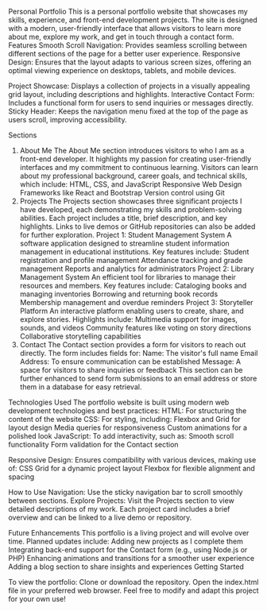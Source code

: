 














Personal Portfolio
This is a personal portfolio website that showcases my skills, experience, and front-end development projects. The site is designed with a modern, user-friendly interface that allows visitors to learn more about me, explore my work, and get in touch through a contact form.
Features
Smooth Scroll Navigation: Provides seamless scrolling between different sections of the page for a better user experience.
Responsive Design: Ensures that the layout adapts to various screen sizes, offering an optimal viewing experience on desktops, tablets, and mobile devices.

Project Showcase: Displays a collection of projects in a visually appealing grid layout, including descriptions and highlights.
Interactive Contact Form: Includes a functional form for users to send inquiries or messages directly.
Sticky Header: Keeps the navigation menu fixed at the top of the page as users scroll, improving accessibility.

Sections
1. About Me
The About Me section introduces visitors to who I am as a front-end developer. It highlights my passion for creating user-friendly interfaces and my commitment to continuous learning. Visitors can learn about my professional background, career goals, and technical skills, which include:
HTML, CSS, and JavaScript
Responsive Web Design
Frameworks like React and Bootstrap
Version control using Git
2. Projects
The Projects section showcases three significant projects I have developed, each demonstrating my skills and problem-solving abilities. Each project includes a title, brief description, and key highlights. Links to live demos or GitHub repositories can also be added for further exploration.
Project 1: Student Management System
A software application designed to streamline student information management in educational institutions. Key features include:
Student registration and profile management
Attendance tracking and grade management
Reports and analytics for administrators
Project 2: Library Management System
An efficient tool for libraries to manage their resources and members. Key features include:
Cataloging books and managing inventories
Borrowing and returning book records
Membership management and overdue reminders
Project 3: Storyteller Platform
An interactive platform enabling users to create, share, and explore stories. Highlights include:
Multimedia support for images, sounds, and videos
Community features like voting on story directions
Collaborative storytelling capabilities
3. Contact
The Contact section provides a form for visitors to reach out directly. The form includes fields for:
Name: The visitor's full name
Email Address: To ensure communication can be established
Message: A space for visitors to share inquiries or feedback
This section can be further enhanced to send form submissions to an email address or store them in a database for easy retrieval.

Technologies Used
The portfolio website is built using modern web development technologies and best practices:
HTML: For structuring the content of the website
CSS: For styling, including:
Flexbox and Grid for layout design
Media queries for responsiveness
Custom animations for a polished look
JavaScript: To add interactivity, such as:
Smooth scroll functionality
Form validation for the Contact section

Responsive Design: Ensures compatibility with various devices, making use of:
CSS Grid for a dynamic project layout
Flexbox for flexible alignment and spacing

How to Use
Navigation: Use the sticky navigation bar to scroll smoothly between sections.
Explore Projects: Visit the Projects section to view detailed descriptions of my work. Each project card includes a brief overview and can be linked to a live demo or repository.

Future Enhancements
This portfolio is a living project and will evolve over time. Planned updates include:
Adding new projects as I complete them
Integrating back-end support for the Contact form (e.g., using Node.js or PHP)
Enhancing animations and transitions for a smoother user experience
Adding a blog section to share insights and experiences
Getting Started

To view the portfolio:
Clone or download the repository.
Open the index.html file in your preferred web browser.
Feel free to modify and adapt this project for your own use!

